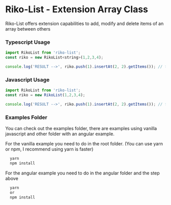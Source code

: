 # Riko-List - Extension Array Class

Riko-List offers extension capabilities to add, modify and  delete items of an array between others

### Typescript Usage

```js
import RikoList from 'riko-list';
const riko = new RikoList<string>(1,2,3,4);

console.log('RESULT -->', riko.push(1).insertAt(2, 2).getItems()); // this becomes [ '1', '2', '2', '3', '4', '1' ]

```

### Javascript Usage

```js
import RikoList from 'riko-list';
const riko = new RikoList(1,2,3,4);

console.log('RESULT -->', riko.push(1).insertAt(2, 2).getItems()); // this becomes [ '1', '2', '2', '3', '4', '1' ]

```

### Examples Folder

You can check out the examples folder, there are examples using vanilla javascript and other folder with an angular example.

For the vanilla example you need to do in the root folder. (You can use yarn or npm, I recommend using yarn is faster)

```bash
  yarn 
  npm install
```

For the angular example you need to do in the angular folder and the step above

```bash
  yarn 
  or 
  npm install
```



